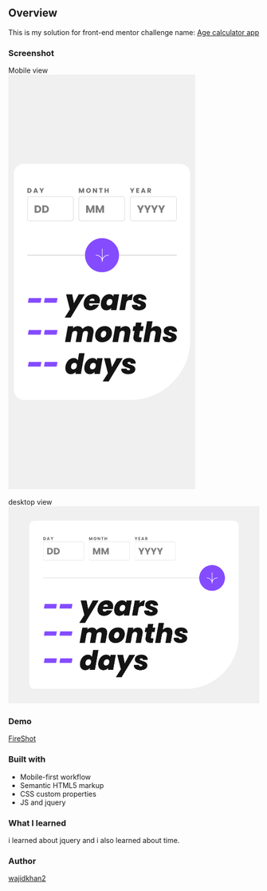 ## Overview
This is my solution for front-end mentor challenge name: [Age calculator app](https://www.frontendmentor.io/challenges/age-calculator-app-dF9DFFpj-Q)

### Screenshot
Mobile view\
![](./Screenshots/mobile.png)

desktop view\
![](./Screenshots/desktop.png)

### Demo
[FireShot](https://getfireshot.com/)

### Built with
- Mobile-first workflow
- Semantic HTML5 markup
- CSS custom properties
- JS and jquery

### What I learned 
i learned about jquery and i also learned about time.

### Author 
[wajidkhan2](https://github.com/wajidkhan2)